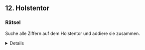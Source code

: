 ## 12. Holstentor

### Rätsel
Suche alle Ziffern auf dem Holstentor und addiere sie zusammen.

<details>
### Lösung
1559

Beschreibung: Hier ist der Trick, dass es auch römische Ziffern gibt. Stadtseite "1477 S.P.Q.L. 1871" 1+4+7+7+50+1+8+7+1 = 86. Feldseite "CONCORDIA DOMI FORIS PAX" C+C+D+I+D+M+I+I+X = 100+100+500+1+500+1000+1+1+10 = 1513. Zusammen 86+1513 = 1599.
</details>